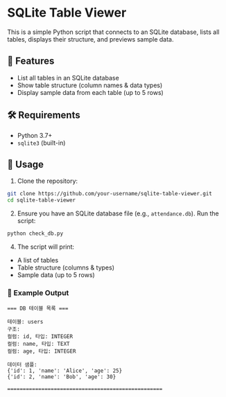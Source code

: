 # SQLite Table Viewer

This is a simple Python script that connects to an SQLite database, lists all tables, displays their structure, and previews sample data.

## 📌 Features
- List all tables in an SQLite database
- Show table structure (column names & data types)
- Display sample data from each table (up to 5 rows)

## 🛠️ Requirements
- Python 3.7+
- `sqlite3` (built-in)

## 🚀 Usage
1. Clone the repository:
```sh
git clone https://github.com/your-username/sqlite-table-viewer.git
cd sqlite-table-viewer
```
   
2. Ensure you have an SQLite database file (e.g., `attendance.db`).
Run the script:
```sh
python check_db.py
```

4. The script will print:
- A list of tables
- Table structure (columns & types)
- Sample data (up to 5 rows)

### 📝 Example Output
```pgsql
=== DB 테이블 목록 ===

테이블: users
구조:
컬럼: id, 타입: INTEGER
컬럼: name, 타입: TEXT
컬럼: age, 타입: INTEGER

데이터 샘플:
{'id': 1, 'name': 'Alice', 'age': 25}
{'id': 2, 'name': 'Bob', 'age': 30}

==================================================

```
